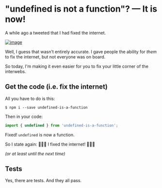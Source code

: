 # "undefined is not a function"? — It is now!

A while ago a tweeted that I had fixed the internet.

[![image](https://user-images.githubusercontent.com/887639/36948045-97e4b0ae-1fa2-11e8-819f-a6351ec3f031.png)](https://twitter.com/donavon/status/962025810432438273)

Well, I guess that wasn't entirely accurate.
I gave people the ability for _them_ to fix the internet, but not everyone was on board.

So today, I'm making it even easier for you to fix your little corner of the interwebs.

## Get the code (i.e. fix the internet)

All you have to do is this:

```shell
$ npm i --save undefined-is-a-function
```

Then in your code:

```js
import { undefined } from 'undefined-is-a-function';
```

Fixed! `undefined` is now a function.

So I state again: 🎉🎉🎉 I fixed the internet! 🎉🎉🎉 

_(or at least until the next time)_

## Tests

Yes, there are tests. And they all pass.
